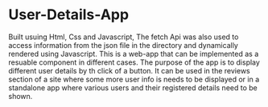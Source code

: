 # User-Details-App
Built usuing Html, Css and Javascript, The fetch Api was also used to access information from the json file in the directory and dynamically rendered using Javascript. 
This is a web-app that can be implemented as a resuable component in different cases. The purpose of the app is to display different user details by th click of a button. It can be used in the reviews section of a site where some more user info is needs to be displayed or in a standalone app where various users and their registered details need to be shown.
